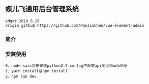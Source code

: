 ## 蝶儿飞通用后台管理系统
```
edgar 2018.6.26
origin github https://github.com/PanJiaChen/vue-element-admin

```
###
### 简介


### 安装使用
```
0、node-sass需要安装python2.7 config中配置api地址和web地址
1、yarn install或npm install
2、npm run dev
```
